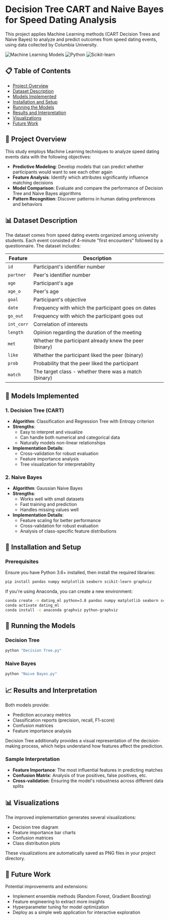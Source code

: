 # Decision Tree CART and Naive Bayes for Speed Dating Analysis

This project applies Machine Learning methods (CART Decision Trees and Naive Bayes) to analyze and predict outcomes from speed dating events, using data collected by Columbia University.

![Machine Learning Models](https://img.shields.io/badge/ML-Decision%20Tree%20%7C%20Naive%20Bayes-blue)
![Python](https://img.shields.io/badge/Python-3.6%2B-brightgreen)
![Scikit-learn](https://img.shields.io/badge/Scikit--learn-0.24%2B-orange)

## 📋 Table of Contents
- [Project Overview](#project-overview)
- [Dataset Description](#dataset-description)
- [Models Implemented](#models-implemented)
- [Installation and Setup](#installation-and-setup)
- [Running the Models](#running-the-models)
- [Results and Interpretation](#results-and-interpretation)
- [Visualizations](#visualizations)
- [Future Work](#future-work)

## 🎯 Project Overview

This study employs Machine Learning techniques to analyze speed dating events data with the following objectives:

- **Predictive Modeling**: Develop models that can predict whether participants would want to see each other again
- **Feature Analysis**: Identify which attributes significantly influence matching decisions
- **Model Comparison**: Evaluate and compare the performance of Decision Tree and Naive Bayes algorithms
- **Pattern Recognition**: Discover patterns in human dating preferences and behaviors

## 📊 Dataset Description

The dataset comes from speed dating events organized among university students. Each event consisted of 4-minute "first encounters" followed by a questionnaire. The dataset includes:

| Feature | Description |
|---------|-------------|
| `id` | Participant's identifier number |
| `partner` | Peer's identifier number |
| `age` | Participant's age |
| `age_o` | Peer's age |
| `goal` | Participant's objective |
| `date` | Frequency with which the participant goes on dates |
| `go_out` | Frequency with which the participant goes out |
| `int_corr` | Correlation of interests |
| `length` | Opinion regarding the duration of the meeting |
| `met` | Whether the participant already knew the peer (binary) |
| `like` | Whether the participant liked the peer (binary) |
| `prob` | Probability that the peer liked the participant |
| `match` | The target class - whether there was a match (binary) |

## 🤖 Models Implemented

### 1. Decision Tree (CART)
- **Algorithm**: Classification and Regression Tree with Entropy criterion
- **Strengths**: 
  - Easy to interpret and visualize
  - Can handle both numerical and categorical data
  - Naturally models non-linear relationships
- **Implementation Details**:
  - Cross-validation for robust evaluation
  - Feature importance analysis
  - Tree visualization for interpretability

### 2. Naive Bayes
- **Algorithm**: Gaussian Naive Bayes
- **Strengths**:
  - Works well with small datasets
  - Fast training and prediction
  - Handles missing values well
- **Implementation Details**:
  - Feature scaling for better performance
  - Cross-validation for robust evaluation
  - Analysis of class-specific feature distributions

## 🔧 Installation and Setup

### Prerequisites
Ensure you have Python 3.6+ installed, then install the required libraries:

```bash
pip install pandas numpy matplotlib seaborn scikit-learn graphviz
```

If you're using Anaconda, you can create a new environment:

```bash
conda create -n dating_ml python=3.8 pandas numpy matplotlib seaborn scikit-learn
conda activate dating_ml
conda install -c anaconda graphviz python-graphviz
```

## 🚀 Running the Models

### Decision Tree
```bash
python "Decision Tree.py"
```

### Naive Bayes
```bash
python "Naive Bayes.py"
```

## 📈 Results and Interpretation

Both models provide:
- Prediction accuracy metrics
- Classification reports (precision, recall, F1-score)
- Confusion matrices
- Feature importance analysis

Decision Tree additionally provides a visual representation of the decision-making process, which helps understand how features affect the prediction.

### Sample Interpretation
- **Feature Importance**: The most influential features in predicting matches
- **Confusion Matrix**: Analysis of true positives, false positives, etc.
- **Cross-validation**: Ensuring the model's robustness across different data splits

## 📊 Visualizations

The improved implementation generates several visualizations:
- Decision tree diagram
- Feature importance bar charts
- Confusion matrices
- Class distribution plots

These visualizations are automatically saved as PNG files in your project directory.

## 🔮 Future Work

Potential improvements and extensions:
- Implement ensemble methods (Random Forest, Gradient Boosting)
- Feature engineering to extract more insights
- Hyperparameter tuning for model optimization
- Deploy as a simple web application for interactive exploration
